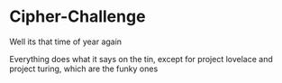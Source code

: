 # Cipher-Challenge

Well its that time of year again

Everything does what it says on the tin, except for project lovelace and project turing, which are the funky ones
